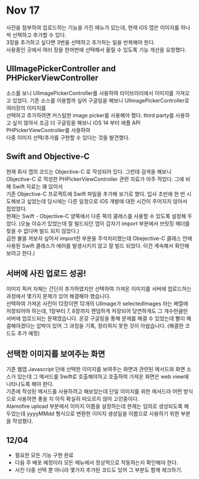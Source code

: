 # Nov 17 
  
  사진을 첨부하여 업로드하는 기능을 가진 메뉴가 있는데, 현재 iOS 앱은 이미지를 하나씩 선택하고 추가할 수 있다.  
  3장을 추가하고 싶다면 3번을 선택하고 추가하는 일을 반복해야 한다.  
  사용중인 곳에서 여러 장을 한꺼번에 선택해서 올릴 수 있도록 기능 개선을 요청했다.  
  
## UIImagePickerController and PHPickerViewController
  
  소스를 보니 UIImagePickerController를 사용하여 라이브러리에서 이미지를 가져오고 있었다. 기존 소스를 이용할까 싶어 구글링을 해보니 UIImagePickerController로 여러장의 이미지를  
  선택하고 추가하려면 커스텀한 image picker를 사용해야 했다. third party를 사용하고 싶지 않아서 조금 더 구글링을 해보니 iOS 14 부터 애플 API PHPickerViewController를 사용하여  
  다중 이미지 선택/추가를 구현할 수 있다는 것을 발견했다.  
  
## Swift and Objective-C  
  
  현재 회사 앱의 코드는 Objective-C 로 작성되어 있다. 그런데 검색을 해보니 Objective-C 로 작성한 PHPickerViewController 관련 자료가 아주 적었다. 그에 비해 Swift 자료는 꽤 있어서  
  기존 Objective-C 프로젝트에 Swift 파일을 추가해 보기로 했다. 입사 초반에 한 번 시도해보고 싶었는데 당시에는 다른 일정으로 iOS 개발에 대한 시간이 주어지지 않아서 접었었다.  
  현재는 Swift - Objective-C 양쪽에서 다른 쪽의 클래스를 사용할 수 있도록 설정해 두었다. (오늘 이슈가 있었는데 잘 빌드되던 앱이 갑자기 import 부분에서 브릿징 헤더를 찾을 수 없다며 빌드 되지 않았다.)  
  급한 불을 꺼보자 싶어서 import한 부분을 주석처리했는데 Obejective-C 클래스 안에 사용된 Swift 클래스가 에러를 발생시키지 않고 잘 빌드 되었다. 이건 계속해서 확인해보려고 한다.)

## 서버에 사진 업로드 성공!
 
  이미지 픽커 자체는 간단히 추가하였지만 선택하여 가져온 이미지를 서버에 업로드하는 과정에서 몇가지 문제가 있어 해결해야 했습니다.  
  선택하여 가져온 사진이 12장이면 12개의 UIImage가 selectedImages 라는 배열에 저장되어야 하는데,  1장부터 7, 8장까지 랜덤하게 저장되어 당연하게도 그 개수만큼만 서버에 업로드되는 문제였습니다.     온갖 구글링을 통해 문제를 해결 수 있었는데 빨리 해결해야겠다는 압박이 있어 그 과정을 기록, 정리하지 못한 것이 아쉽습니다. (해결한 코드도 추가 예정)
  
## 선택한 이미지를 보여주는 화면  
  
  기존 웹앱 Javascript 단에 선택한 이미지를 보여주는 화면과 관련된 메서드와 화면 소스가 있는데 그 메서드를 Swift로 호출해야하고 호출하여 가져온 화면은 web view에 나타나도록 해야 한다.  
  기존에 작성된 메서드를 사용하려고 해보았는데 단일 이미지를 위한 메서드라 어떤 방식으로 사용하면 좋을 지 아직 확실히 떠오르지 않아 고민중이다.  
  Alamofire upload 부분에서 이미지 이름을 설정하는데 현재는 임의로 생성되도록 해두었는데 yyyyMMdd 형식으로 변환한 이미지 생성일을 이름으로 사용하기 위한 부분을 작성했다.
  
## 12/04  
  
  - 필요한 모든 기능 구현 완료
  - 다음 주 배포 예정이라 모든 메뉴에서 정상적으로 작동하는지 확인해야 한다.  
  - 사진 다중 선택 뿐 아니라 몇가지 추가된 코드도 있어 그 부분도 함께 체크하기. 

